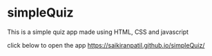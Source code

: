 # simpleQuiz
This is a simple quiz app made using HTML, CSS and javascript


click below to open the app 
https://saikiranpatil.github.io/simpleQuiz/
